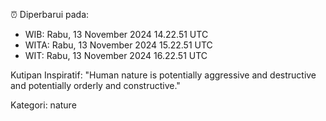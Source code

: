 ⏰ Diperbarui pada:
- WIB: Rabu, 13 November 2024 14.22.51 UTC
- WITA: Rabu, 13 November 2024 15.22.51 UTC
- WIT: Rabu, 13 November 2024 16.22.51 UTC

Kutipan Inspiratif:
"Human nature is potentially aggressive and destructive and potentially orderly and constructive."


Kategori: nature

